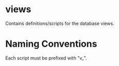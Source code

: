 # views
Contains definitions/scripts for the database views.

# Naming Conventions
Each script must be prefixed with "v_".